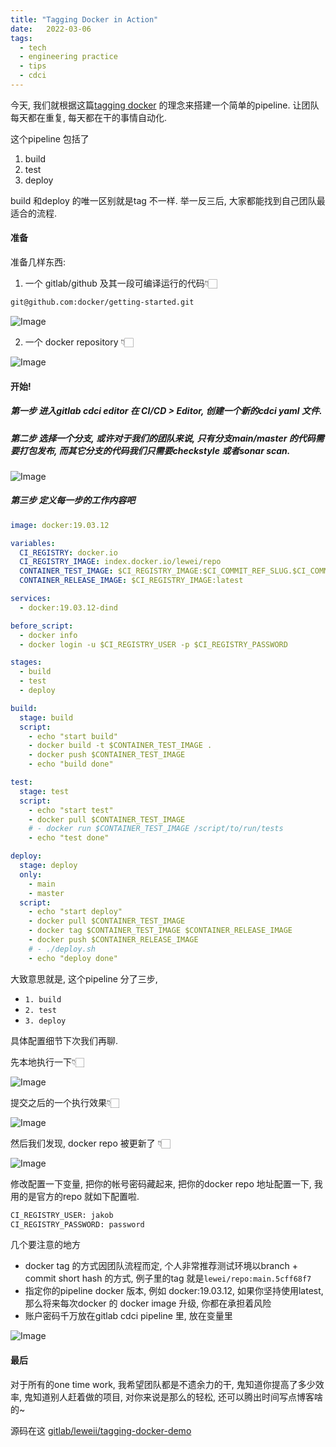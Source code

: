 ```yaml
---
title: "Tagging Docker in Action"
date:   2022-03-06
tags:
  - tech
  - engineering practice
  - tips
  - cdci
---
```


今天, 我们就根据这篇[tagging docker](https://www.jakobhe.com/2022/02/18/tagging-docker) 的理念来搭建一个简单的pipeline. 让团队每天都在重复, 每天都在干的事情自动化.

这个pipeline 包括了

1. build
2. test
3. deploy

build 和deploy 的唯一区别就是tag 不一样. 举一反三后, 大家都能找到自己团队最适合的流程.

#### 准备
准备几样东西:

1. 一个 gitlab/github 及其一段可编译运行的代码👇🏻️

```bash
git@github.com:docker/getting-started.git
```

![Image](/2022-03-06-tagging-docker-in-action/2.jpg)

2. 一个 docker repository 👇🏻️

![Image](/2022-03-06-tagging-docker-in-action/1.jpg)

#### 开始!

##### 第一步 进入gitlab cdci editor 在 CI/CD > Editor, 创建一个新的cdci yaml 文件.

##### 第二步 选择一个分支, 或许对于我们的团队来说, 只有分支main/master 的代码需要打包发布, 而其它分支的代码我们只需要checkstyle 或者sonar scan.

![Image](/2022-03-06-tagging-docker-in-action/3.jpg)

##### 第三步 定义每一步的工作内容吧

```yaml
image: docker:19.03.12

variables:
  CI_REGISTRY: docker.io
  CI_REGISTRY_IMAGE: index.docker.io/lewei/repo
  CONTAINER_TEST_IMAGE: $CI_REGISTRY_IMAGE:$CI_COMMIT_REF_SLUG.$CI_COMMIT_SHORT_SHA
  CONTAINER_RELEASE_IMAGE: $CI_REGISTRY_IMAGE:latest

services:
  - docker:19.03.12-dind

before_script:
  - docker info
  - docker login -u $CI_REGISTRY_USER -p $CI_REGISTRY_PASSWORD

stages:
  - build
  - test
  - deploy

build:
  stage: build
  script:
    - echo "start build"
    - docker build -t $CONTAINER_TEST_IMAGE .
    - docker push $CONTAINER_TEST_IMAGE
    - echo "build done"

test:
  stage: test
  script:
    - echo "start test"
    - docker pull $CONTAINER_TEST_IMAGE
    # - docker run $CONTAINER_TEST_IMAGE /script/to/run/tests
    - echo "test done"

deploy:
  stage: deploy
  only:
    - main
    - master
  script:
    - echo "start deploy"
    - docker pull $CONTAINER_TEST_IMAGE
    - docker tag $CONTAINER_TEST_IMAGE $CONTAINER_RELEASE_IMAGE
    - docker push $CONTAINER_RELEASE_IMAGE
    # - ./deploy.sh
    - echo "deploy done"
```

大致意思就是, 这个pipeline 分了三步, 

- `1. build` 
- `2. test` 
- `3. deploy` 

具体配置细节下次我们再聊. 

先本地执行一下👇🏻️

![Image](/2022-03-06-tagging-docker-in-action/4.jpg)

提交之后的一个执行效果👇🏻️

![Image](/2022-03-06-tagging-docker-in-action/5.jpg)

然后我们发现, docker repo 被更新了 👇🏻️

![Image](/2022-03-06-tagging-docker-in-action/6.jpg)

修改配置一下变量, 把你的帐号密码藏起来, 把你的docker repo 地址配置一下, 我用的是官方的repo 就如下配置啦.

```bash
CI_REGISTRY_USER: jakob
CI_REGISTRY_PASSWORD: password
```

几个要注意的地方

- docker tag 的方式因团队流程而定, 个人非常推荐测试环境以branch + commit short hash 的方式, 例子里的tag 就是`lewei/repo:main.5cff68f7` 
- 指定你的pipeline docker 版本, 例如 docker:19.03.12, 如果你坚持使用latest, 那么将来每次docker 的 docker image 升级, 你都在承担着风险
- 账户密码千万放在gitlab cdci pipeline 里, 放在变量里

![Image](/2022-03-06-tagging-docker-in-action/7.jpg)


#### 最后

对于所有的one time work, 我希望团队都是不遗余力的干, 鬼知道你提高了多少效率, 鬼知道别人赶着做的项目, 对你来说是那么的轻松, 还可以腾出时间写点博客啥的~

源码在这 [gitlab/leweii/tagging-docker-demo](https://gitlab.com/leweii/tagging-docker-demo.git)
